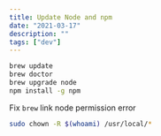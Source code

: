 ```yaml
---
title: Update Node and npm
date: "2021-03-17"
description: ""
tags: ["dev"]
---
```


```bash
brew update
brew doctor
brew upgrade node
npm install -g npm
```

Fix `brew` link node permission error

```bash
sudo chown -R $(whoami) /usr/local/*
```
